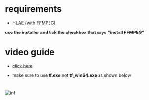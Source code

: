 
# requirements
- [HLAE (with FFMPEG)](https://github.com/advancedfx/advancedfx/releases)

 **use the installer and tick the checkbox that says "install FFMPEG"**

# video guide
- [click here](https://youtu.be/Y84B_JbQZSE)

- make sure to use **tf.exe** not **tf_win64.exe** as shown below 

#

![inf](https://github.com/cleverpessimisticremarks/recording-cfg/assets/157356847/d355cbbf-6ec7-4426-b1c5-8fceb87c7168)
